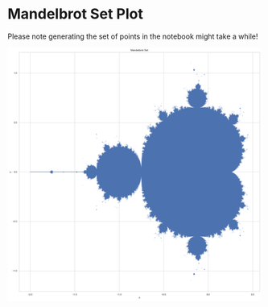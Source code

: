 # Mandelbrot Set Plot

Please note generating the set of points in the notebook might take a while!

![Mandelbrot Set Plot](output.png)
